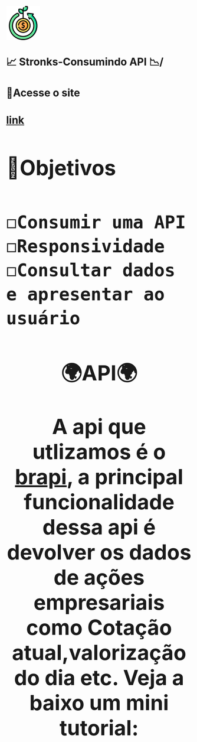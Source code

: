 <img src="./src/components/header/img/logo.png" align="center">

<h1>📈 Stronks-Consumindo API 📉/<h1>

<h1>📎Acesse o site<h1>
<a href="/"> link<a>

<h1>📌Objetivos<h1>

    ◻Consumir uma API
    ◻Responsividade
    ◻Consultar dados e apresentar ao usuário
    


<h1 align="center">
    🌍API🌍
    <p>A api que utlizamos é o <a href="https://brapi.dev/">brapi</a>, a principal funcionalidade dessa api é devolver os dados de ações empresariais como <strong color ="green">Cotação atual,valorização do dia etc.<strong> 
    Veja a baixo um mini tutorial:
    <p>
        
<h1>
